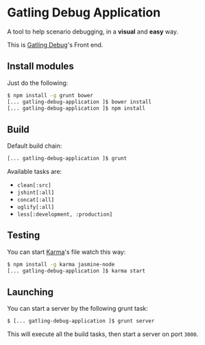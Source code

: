 # Gatling Debug Application

A tool to help scenario debugging, in a **visual** and **easy** way.

This is [Gatling Debug](https://github.com/notdryft/gatling-debug)'s Front end.

## Install modules

Just do the following:
```bash
$ npm install -g grunt bower
[... gatling-debug-application ]$ bower install
[... gatling-debug-application ]$ npm install
```

## Build

Default build chain:
```bash
[... gatling-debug-application ]$ grunt
```

Available tasks are:
* `clean[:src]`
* `jshint[:all]`
* `concat[:all]`
* `uglify[:all]`
* `less[:development, :production]`

## Testing

You can start [Karma](http://karma-runner.github.io/)'s file watch this way:

```bash
$ npm install -g karma jasmine-node
[... gatling-debug-application ]$ karma start
```

## Launching

You can start a server by the following grunt task:
```bash
$ [... gatling-debug-application ]$ grunt server
```

This will execute all the build tasks, then start a server on port `3000`.

